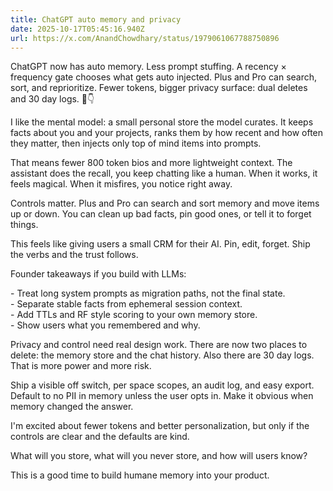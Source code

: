 ```yaml
---
title: ChatGPT auto memory and privacy
date: 2025-10-17T05:45:16.940Z
url: https://x.com/AnandChowdhary/status/1979061067788750896
---
```


ChatGPT now has auto memory. Less prompt stuffing. A recency × frequency gate chooses what gets auto injected. Plus and Pro can search, sort, and reprioritize. Fewer tokens, bigger privacy surface: dual deletes and 30 day logs. 🧠👇  
  
I like the mental model: a small personal store the model curates. It keeps facts about you and your projects, ranks them by how recent and how often they matter, then injects only top of mind items into prompts.  
  
That means fewer 800 token bios and more lightweight context. The assistant does the recall, you keep chatting like a human. When it works, it feels magical. When it misfires, you notice right away.  
  
Controls matter. Plus and Pro can search and sort memory and move items up or down. You can clean up bad facts, pin good ones, or tell it to forget things.  
  
This feels like giving users a small CRM for their AI. Pin, edit, forget. Ship the verbs and the trust follows.  
  
Founder takeaways if you build with LLMs:  
  
\- Treat long system prompts as migration paths, not the final state.  
\- Separate stable facts from ephemeral session context.  
\- Add TTLs and RF style scoring to your own memory store.  
\- Show users what you remembered and why.  
  
Privacy and control need real design work. There are now two places to delete: the memory store and the chat history. Also there are 30 day logs. That is more power and more risk.  
  
Ship a visible off switch, per space scopes, an audit log, and easy export. Default to no PII in memory unless the user opts in. Make it obvious when memory changed the answer.  
  
I'm excited about fewer tokens and better personalization, but only if the controls are clear and the defaults are kind.  
  
What will you store, what will you never store, and how will users know?  
  
This is a good time to build humane memory into your product.
